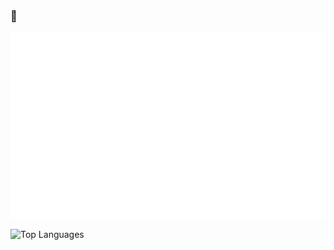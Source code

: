 ### 👋
![Metrics](/github-metrics.svg)

![Top Languages](https://github-readme-stats.vercel.app/api/top-langs/?username=z-jxy&layout=compact&theme=tokyonight&hide=c%23&hide_border=true)

